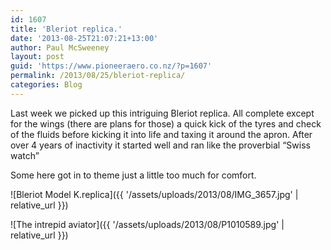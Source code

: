 ```yaml
---
id: 1607
title: 'Bleriot replica.'
date: '2013-08-25T21:07:21+13:00'
author: Paul McSweeney
layout: post
guid: 'https://www.pioneeraero.co.nz/?p=1607'
permalink: /2013/08/25/bleriot-replica/
categories: Blog
---
```


Last week we picked up this intriguing Bleriot replica. All complete except for the wings (there are plans for those) a quick kick of the tyres and check of the fluids before kicking it into life and taxing it around the apron. After over 4 years of inactivity it started well and ran like the proverbial “Swiss watch”

Some here got in to theme just a little too much for comfort.

![Bleriot Model K.replica]({{ '/assets/uploads/2013/08/IMG_3657.jpg' | relative_url }})

![The intrepid aviator]({{ '/assets/uploads/2013/08/P1010589.jpg' | relative_url }})
